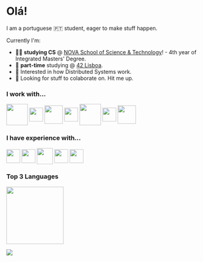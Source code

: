 # Olá!

I am a portuguese 🇵🇹 student, eager to make stuff happen.

Currently I'm:

- 👨‍🎓 **studying CS** @ [NOVA School of Science & Technology](https://www.fct.unl.pt/)! - 4th year of Integrated Masters' Degree.
- 🤿 **part-time** studying @ [42 Lisboa](https://www.42lisboa.com/).
- 🔎 Interested in how Distributed Systems work.
- 🌟 Looking for stuff to colaborate on. Hit me up.

### I work with...
<div style="display: inline">
<p>
<img align=center src="https://upload.wikimedia.org/wikipedia/pt/thumb/3/30/Java_programming_language_logo.svg/1200px-Java_programming_language_logo.svg.png" height="56">
<img align=center src="https://upload.wikimedia.org/wikipedia/commons/1/19/C_Logo.png" height="36">
<!--- C++ in the future :) <img align=center src="https://cdn-icons-png.flaticon.com/512/6132/6132222.png" height="36"> --->
<img align=center src="https://icons.iconarchive.com/icons/papirus-team/papirus-apps/512/tux-icon.png" height="48">
<img align=center src="https://upload.wikimedia.org/wikipedia/commons/thumb/3/3f/Linux_Mint_logo_without_wordmark.svg/1200px-Linux_Mint_logo_without_wordmark.svg.png" height="36">
<img align=center src="https://img.icons8.com/plasticine/100/000000/bash.png" height="56">
<img align=center src="https://upload.wikimedia.org/wikipedia/commons/thumb/c/c3/Python-logo-notext.svg/2048px-Python-logo-notext.svg.png" height="36">
<img align=center src="https://miro.medium.com/max/512/1*_k03xX-BaT4I-kDwl5bz2g.png" height="48">
</div>

### I have experience with...
<div style="display: inline">
<img align=center src="https://upload.wikimedia.org/wikipedia/commons/thumb/9/99/Unofficial_JavaScript_logo_2.svg/1024px-Unofficial_JavaScript_logo_2.svg.png" height="36">
<img align=center src="https://upload.wikimedia.org/wikipedia/commons/thumb/4/4c/Typescript_logo_2020.svg/1024px-Typescript_logo_2020.svg.png" height="36"> 
<img align=center src="https://i0.wp.com/www.primefaces.org/wp-content/uploads/2017/09/feature-react.png" height="42">
<img align=center src="https://upload.wikimedia.org/wikipedia/commons/8/87/Sql_data_base_with_logo.png" height="36">
<img align=center src="https://cdn.worldvectorlogo.com/logos/c--4.svg" height="36">
<p>
</div>

### Top 3 Languages
<!--- <img height="150em" src="https://github-readme-stats.vercel.app/api?username=JonhyOliveira&show_icons=true&theme=prussian&include_all_commits=true&count_private=true"/> --->
<img height="150em" src="https://github-readme-stats.vercel.app/api/top-langs/?username=JonhyOliveira&layout=compact&langs_count=6&theme=prussian"/>

![](https://komarev.com/ghpvc/?username=JonhyOliveira&color=blue&style=flat-square)
